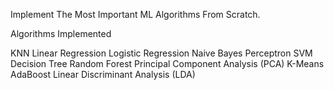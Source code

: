 Implement The Most Important ML Algorithms From Scratch.

Algorithms Implemented

KNN
Linear Regression
Logistic Regression
Naive Bayes
Perceptron
SVM
Decision Tree
Random Forest
Principal Component Analysis (PCA)
K-Means
AdaBoost
Linear Discriminant Analysis (LDA)
